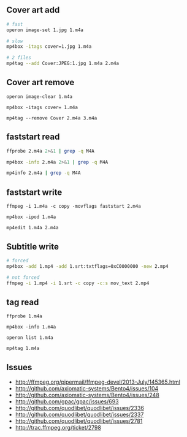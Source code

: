 Cover art add
-------------

~~~sh
# fast
operon image-set 1.jpg 1.m4a
~~~

~~~sh
# slow
mp4box -itags cover=1.jpg 1.m4a
~~~

~~~sh
# 2 files
mp4tag --add Cover:JPEG:1.jpg 1.m4a 2.m4a
~~~

Cover art remove
----------------

~~~
operon image-clear 1.m4a
~~~

~~~
mp4box -itags cover= 1.m4a
~~~

~~~
mp4tag --remove Cover 2.m4a 3.m4a
~~~

faststart read
--------------

~~~sh
ffprobe 2.m4a 2>&1 | grep -q M4A
~~~

~~~sh
mp4box -info 2.m4a 2>&1 | grep -q M4A
~~~

~~~sh
mp4info 2.m4a | grep -q M4A
~~~

faststart write
---------------

~~~
ffmpeg -i 1.m4a -c copy -movflags faststart 2.m4a
~~~

~~~
mp4box -ipod 1.m4a
~~~

~~~
mp4edit 1.m4a 2.m4a
~~~

Subtitle write
--------------

~~~sh
# forced
mp4box -add 1.mp4 -add 1.srt:txtflags=0xC0000000 -new 2.mp4
~~~

~~~sh
# not forced
ffmpeg -i 1.mp4 -i 1.srt -c copy -c:s mov_text 2.mp4
~~~

tag read
--------

~~~
ffprobe 1.m4a
~~~

~~~
mp4box -info 1.m4a
~~~

~~~
operon list 1.m4a
~~~

~~~
mp4tag 1.m4a
~~~

Issues
----------------------------------------------------------------
- http://ffmpeg.org/pipermail/ffmpeg-devel/2013-July/145365.html
- http://github.com/axiomatic-systems/Bento4/issues/104
- http://github.com/axiomatic-systems/Bento4/issues/248
- http://github.com/gpac/gpac/issues/693
- http://github.com/quodlibet/quodlibet/issues/2336
- http://github.com/quodlibet/quodlibet/issues/2337
- http://github.com/quodlibet/quodlibet/issues/2781
- http://trac.ffmpeg.org/ticket/2798
